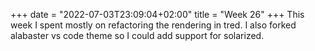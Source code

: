 +++
date = "2022-07-03T23:09:04+02:00"
title = "Week 26"
+++
This week I spent mostly on refactoring the rendering in tred. I also forked alabaster vs code theme so I could add support for solarized.
